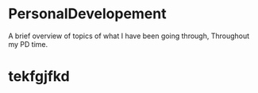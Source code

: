# PersonalDevelopement
A brief overview of topics of what I have been going through, Throughout my PD time.

# tekfgjfkd
